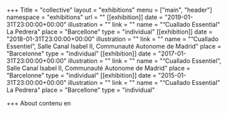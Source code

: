 +++
Title = "collective"
layout = "exhibitions"
menu = ["main", "header"]
namespace = "exhibitions"
url = ""
[[exhibition]]
date = "2019-01-31T23:00:00+00:00"
illustration = ""
link = ""
name = "“Cuallado Essential” La Pedrera"
place = "Barcellone"
type = "individual"
[[exhibition]]
date = "2018-01-31T23:00:00+00:00"
illustration = ""
link = ""
name = "“Cuallado Essentiel”, Salle Canal Isabel II, Communauté Autonome de Madrid"
place = "Barcelonne"
type = "individual"
[[exhibition]]
date = "2017-01-31T23:00:00+00:00"
illustration = ""
link = ""
name = "“Cuallado Essentiel”, Salle Canal Isabel II, Communauté Autonome de Madrid"
place = "Barcelonne"
type = "individual"
[[exhibition]]
date = "2015-01-31T23:00:00+00:00"
illustration = ""
link = ""
name = "“Cuallado Essential” La Pedrera"
place = "Barcellone"
type = "individual"

+++
About contenu en